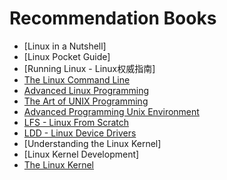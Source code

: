 Recommendation Books
====================

*   [Linux in a Nutshell]
*   [Linux Pocket Guide]
*   [Running Linux - Linux权威指南]
*   [The Linux Command Line](http://www.linuxcommand.org/tlcl.php)
*   [Advanced Linux Programming](http://www.advancedlinuxprogramming.com/)
*   [The Art of UNIX Programming](http://www.catb.org/esr/writings/taoup/)
*   [Advanced Programming Unix Environment](http://www.apuebook.com/)
*   [LFS - Linux From Scratch](http://www.linuxfromscratch.org/lfs/)
*   [LDD - Linux Device Drivers](http://lwn.net/Kernel/LDD3/)
*   [Understanding the Linux Kernel]
*   [Linux Kernel Development]
*   [The Linux Kernel](http://www.tldp.org/LDP/tlk/tlk.html)

